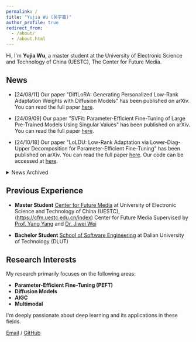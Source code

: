 ```yaml
---
permalink: /
title: "Yujia Wu (吴宇嘉)"
author_profile: true
redirect_from: 
  - /about/
  - /about.html
---
```




Hi, I'm **Yujia Wu**, a master student at the University of Electronic Science and Technology of China (UESTC), The Center for Future Media. 



## News

<!-- Display latest 3 news items -->
- [24/08/11] Our paper "DiffLoRA: Generating Personalized Low-Rank Adaptation Weights with Diffusion Models" has been published on arXiv. You can read the full paper [here](https://arxiv.org/abs/2408.06740).

- [24/09/09] Our paper "SVFit: Parameter-Efficient Fine-Tuning of Large Pre-Trained Models Using Singular Values" has been published on arXiv. You can read the full paper [here](https://arxiv.org/abs/2409.05926).

- [24/10/18] Our paper "LoLDU: Low-Rank Adaptation via Lower-Diag-Upper Decomposition for Parameter-Efficient Fine-Tuning" has been published on arXiv. You can read the full paper [here](https://arxiv.org/abs/2410.13618). Our code can be accessed at [here](https://github.com/SKDDJ/LoLDU).

<details markdown="1">
<summary>News Archived</summary>
<!-- Archive of past research activities -->
- [24/01/12] In the final round of the [International Algorithm and Case Competition (IACC)](https://iacc.pazhoulab-huangpu.com/contestdetail?id=64af50464a0ed647faca6266&award=1,000,000), we secured the 4th place (ranked 4/815). Our code is [available](https://github.com/SKDDJ/GHM-Greater-Bay-AI-Challenge-Final-Round). You can find our award certificate [here](../files/xiugo-certificate.pdf).

- [24/12/26] In the final round of the [2024 Social Cognition and Decision-Making Competition (CICC)](http://www.crowdhmt.com/scd/), we secured the 1st place. You can find our award certificate [here].
</details>



## Previous Experience

- **Master Student** 
  [Center for Future Media](https://www.scse.uestc.edu.cn/) at University of Electronic Science and Technology of China (UESTC), (https://cfm.uestc.edu.cn/index) Center for Future Media
  Supervised by [Prof. Yang Yang](https://cfm.uestc.edu.cn/~yangyang/) and [Dr. Jiwei Wei](https://scholar.google.com/citations?user=2Jmbr6AAAAAJ&hl=zh-CN&oi=ao)

- **Bachelor Student** 
  [School of Software Engineering](https://ss.dlut.edu.cn/) at Dalian University of Technology (DLUT)  


## Research Interests

My research primarily focuses on the following areas:

- **Parameter-Efficient Fine-Tuning (PEFT)**
- **Diffusion Models**
- **AIGC**
- **Multimodal**

I'm deeply passionate about deep learning and its applications in these fields. 


[Email](mailto:202322080314.std.uestc.edu.cn) / [GitHub](https://github.com/wu12023)
